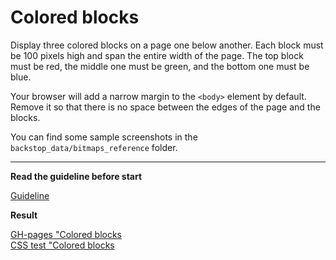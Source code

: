 # Colored blocks

Display three colored blocks on a page one below another. Each block
must be 100 pixels high and span the entire width of the page.
The top block must be red, the middle one must be green, and the bottom one
must be blue.

Your browser will add a narrow margin to the `<body>` element by default. Remove
it so that there is no space between the edges of the page and the blocks.

You can find some sample screenshots in the `backstop_data/bitmaps_reference` folder.

---
**Read the guideline before start**

[Guideline](https://mate-academy.github.io/layout_task-guideline/)

**Result**

[GH-pages "Colored blocks](https://vladyslavsak.github.io/layout_colored-blocks/) <br>
[CSS test "Colored blocks](file:///C:/Users/Vladyslav/Desktop/projects/layout_colored-blocks/backstop_data/html_report/index.html)

